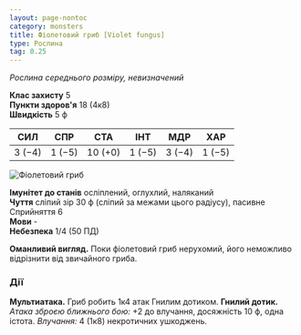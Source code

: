```yaml
---
layout: page-nontoc
category: monsters
title: Фіолетовий гриб [Violet fungus]
type: Рослина
tag: 0.25
---
```


_Рослина середнього розміру, невизначений_

**Клас захисту** 5    
**Пункти здоров'я** 18 (4к8)    
**Швидкість** 5 ф

| СИЛ    | СПР    | СТА     | ІНТ    | МДР    | ХАР    |
| ------ | ------ | ------- | ------ | ------ | ------ |
| 3 (−4) | 1 (−5) | 10 (+0) | 1 (−5) | 3 (−4) | 1 (−5) |

![Фіолетовий гриб](https://www.dndbeyond.com/avatars/thumbnails/29317/506/1000/1000/638004853119895129.jpeg)

**Імунітет до станів** осліплений, оглухлий, наляканий    
**Чуття** сліпий зір 30 ф (сліпий за межами цього радіусу), пасивне Сприйняття 6    
**Мови** -    
**Небезпека** 1/4 (50 ПД)

**Оманливий вигляд.** Поки фіолетовий гриб нерухомий, його неможливо відрізнити від звичайного гриба.

### Дії
**Мультиатака.** Гриб робить 1к4 атак Гнилим дотиком. **Гнилий дотик.** _Атака зброєю ближнього бою:_ +2 до влучання, досяжність 10 ф, одна істота. _Влучання:_ 4 (1к8) некротичних ушкоджень.
